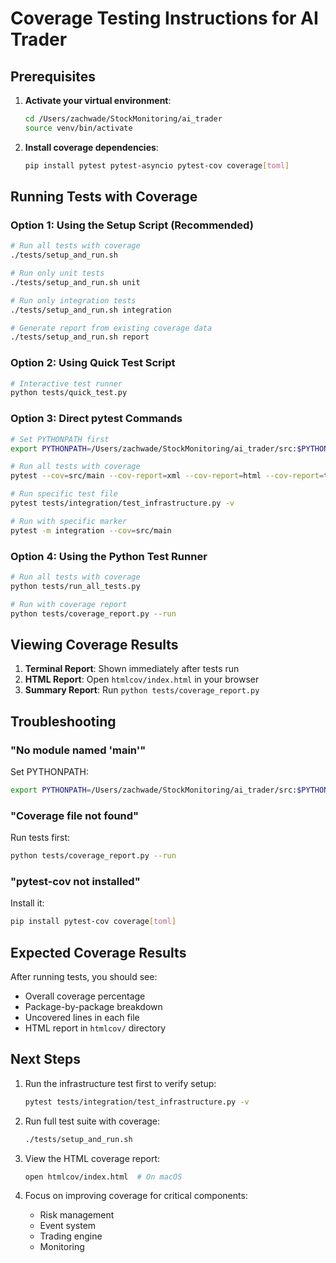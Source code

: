# Coverage Testing Instructions for AI Trader

## Prerequisites

1. **Activate your virtual environment**:
   ```bash
   cd /Users/zachwade/StockMonitoring/ai_trader
   source venv/bin/activate
   ```

2. **Install coverage dependencies**:
   ```bash
   pip install pytest pytest-asyncio pytest-cov coverage[toml]
   ```

## Running Tests with Coverage

### Option 1: Using the Setup Script (Recommended)
```bash
# Run all tests with coverage
./tests/setup_and_run.sh

# Run only unit tests
./tests/setup_and_run.sh unit

# Run only integration tests
./tests/setup_and_run.sh integration

# Generate report from existing coverage data
./tests/setup_and_run.sh report
```

### Option 2: Using Quick Test Script
```bash
# Interactive test runner
python tests/quick_test.py
```

### Option 3: Direct pytest Commands
```bash
# Set PYTHONPATH first
export PYTHONPATH=/Users/zachwade/StockMonitoring/ai_trader/src:$PYTHONPATH

# Run all tests with coverage
pytest --cov=src/main --cov-report=xml --cov-report=html --cov-report=term

# Run specific test file
pytest tests/integration/test_infrastructure.py -v

# Run with specific marker
pytest -m integration --cov=src/main
```

### Option 4: Using the Python Test Runner
```bash
# Run all tests with coverage
python tests/run_all_tests.py

# Run with coverage report
python tests/coverage_report.py --run
```

## Viewing Coverage Results

1. **Terminal Report**: Shown immediately after tests run
2. **HTML Report**: Open `htmlcov/index.html` in your browser
3. **Summary Report**: Run `python tests/coverage_report.py`

## Troubleshooting

### "No module named 'main'"
Set PYTHONPATH:
```bash
export PYTHONPATH=/Users/zachwade/StockMonitoring/ai_trader/src:$PYTHONPATH
```

### "Coverage file not found"
Run tests first:
```bash
python tests/coverage_report.py --run
```

### "pytest-cov not installed"
Install it:
```bash
pip install pytest-cov coverage[toml]
```

## Expected Coverage Results

After running tests, you should see:
- Overall coverage percentage
- Package-by-package breakdown
- Uncovered lines in each file
- HTML report in `htmlcov/` directory

## Next Steps

1. Run the infrastructure test first to verify setup:
   ```bash
   pytest tests/integration/test_infrastructure.py -v
   ```

2. Run full test suite with coverage:
   ```bash
   ./tests/setup_and_run.sh
   ```

3. View the HTML coverage report:
   ```bash
   open htmlcov/index.html  # On macOS
   ```

4. Focus on improving coverage for critical components:
   - Risk management
   - Event system
   - Trading engine
   - Monitoring